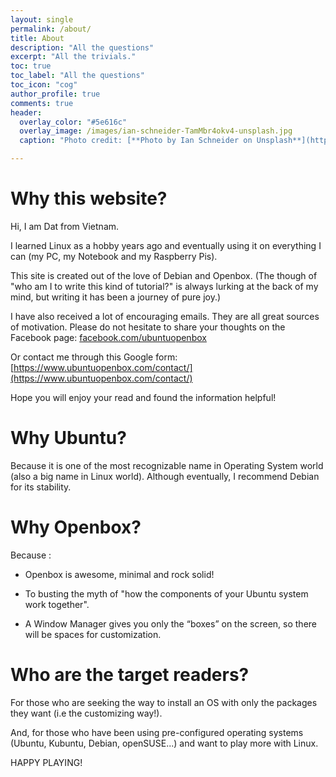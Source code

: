 ```yaml
---
layout: single
permalink: /about/
title: About
description: "All the questions"
excerpt: "All the trivials."
toc: true
toc_label: "All the questions"
toc_icon: "cog"
author_profile: true
comments: true
header:
  overlay_color: "#5e616c"
  overlay_image: /images/ian-schneider-TamMbr4okv4-unsplash.jpg
  caption: "Photo credit: [**Photo by Ian Schneider on Unsplash**](https://unsplash.com/photos/TamMbr4okv4)"

---
```


# Why this website?

Hi, I am Dat from Vietnam.

I learned Linux as a hobby years ago and eventually using it on everything I can (my PC, my Notebook and my Raspberry Pis).

This site is created out of the love of Debian and Openbox. (The though of "who am I to write this kind of tutorial?" is always lurking at the back of my mind, but writing it has been a journey of pure joy.)

I have also received a lot of encouraging emails. They are all great sources of motivation. Please do not hesitate to share your thoughts on the Facebook page: [facebook.com/ubuntuopenbox](https://www.facebook.com/ubuntuopenbox)

Or contact me through this Google form: [https://www.ubuntuopenbox.com/contact/](https://www.ubuntuopenbox.com/contact/)

Hope you will enjoy your read and found the information helpful!

# Why Ubuntu?

Because it is one of the most recognizable name in Operating System world (also a big name in Linux world). Although eventually, I recommend Debian for its stability.

# Why Openbox?

Because
:
 * Openbox is awesome, minimal and rock solid!

 * To busting the myth of "how the components of your Ubuntu system work together".

 * A Window Manager gives you only the “boxes” on the screen, so there will be spaces for customization.

# Who are the target readers?

For those who are seeking the way to install an OS with only the packages they want (i.e the customizing way!).

And, for those who have been using pre-configured operating systems (Ubuntu, Kubuntu, Debian, openSUSE...) and want to play more with Linux.

HAPPY PLAYING!
